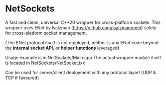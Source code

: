 # NetSockets

A fast and clean, universal C++20 wrapper for cross-platform sockets.
This wrapper uses ENet by lsalzman (https://github.com/lsalzman/enet) solely for cross-platform socket management.

(The ENet protocol itself is not employed, neither is any ENet code beyond the **internal socket API**, or **helper functions** leveraged)

Usage example is in NetSockets/Main.cpp
The actual wrapper module itself is located in NetSockets/NetSocket.ixx

Can be used for server/client deployment with any protocol layer! (UDP & TCP if favoured)
